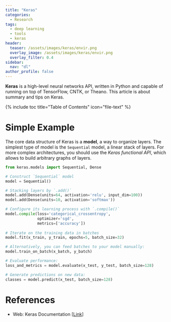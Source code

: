 ```yaml
---
title: "Keras"
categories:
  - Research
tags:
  - deep learning
  - tools
  - keras
header:
  teaser: /assets/images/keras/envir.png
  overlay_image: /assets/images/keras/envir.png
  overlay_filter: 0.4
sidebar:
  nav: "dl"
author_profile: false
---
```


**Keras** is a high-level neural networks API, written in Python and capable of running on top of TensorFlow, CNTK, or Theano.
This article is about summary and tips on Keras.

{% include toc title="Table of Contents" icon="file-text" %}

# Simple Example
The core data structure of Keras is a **model**, a way to organize layers.
The simplest type of model is the `Sequential` model, a linear stack of layers.
For more complex architectures, you should use the *Keras functional API*, which allows to build arbitrary graphs of layers.

```python
from keras.models import Sequential, Dense

# Construct `Sequential` model
model = Sequential()

# Stacking layers by `.add()`
model.add(Dense(units=64, activation='relu', input_dim=100))
model.add(Dense(units=10, activation='softmax'))

# Configure its learning process with `.compile()`
model.compile(loss='categorical_crossentropy',
              optimizer='sgd',
              metrics=['accuracy'])
              
# Iterate on the training data in batches
model.fit(x_train, y_train, epochs=5, batch_size=32)

# Alternatively, you can feed batches to your model manually:
model.train_on_batch(x_batch, y_batch)

# Evaluate performance:
loss_and_metrics = model.evaluate(x_test, y_test, batch_size=128)

# Generate predictions on new data:
classes = model.predict(x_test, batch_size=128)
```

# References
- Web: Keras Documentation [[Link](https://keras.io/)]